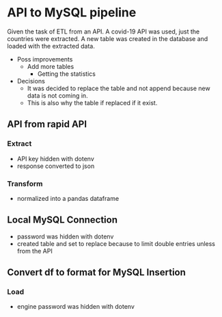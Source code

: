# API to MySQL pipeline

Given the task of ETL from an API. A covid-19 API was used, just the countries were extracted. A new table was created in the database and loaded with the extracted data.

- Poss improvements
  - Add more tables
    - Getting the statistics
- Decisions
  - It was decided to replace the table and not append because new data is not coming in.
  - This is also why the table if replaced if it exist.

## API from rapid API

### Extract

- API key hidden with dotenv
- response converted to json

### Transform

- normalized into a pandas dataframe

## Local MySQL Connection

- password was hidden with dotenv
- created table and set to replace because to limit double entries unless from the API

## Convert df to format for MySQL Insertion

### Load

- engine password was hidden with dotenv
